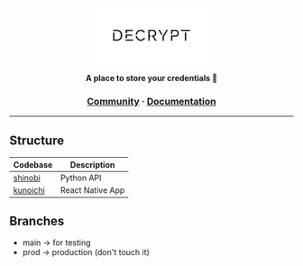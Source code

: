 <a href="">
    <p align="center">
        <img height=100 src="assets/logo-1-black.png"/>
    </p>
</a>
<p align="center">
  <strong>A place to store your credentials 🔐</strong>
</p>

<h3 align="center">
  <a href="https://discord.gg/Y6UwTYWF">Community</a>
  <span> · </span>
  <a href="https://github.com/jessejes/decrypt-docs">Documentation</a>
</h3>

---

## Structure
| Codebase            | Description         |
|---------------------|---------------------|
| [shinobi](shinobi)  | Python API          |
| [kunoichi](kunoichi)| React Native App    |

## Branches
- main -> for testing
- prod -> production (don't touch it)
